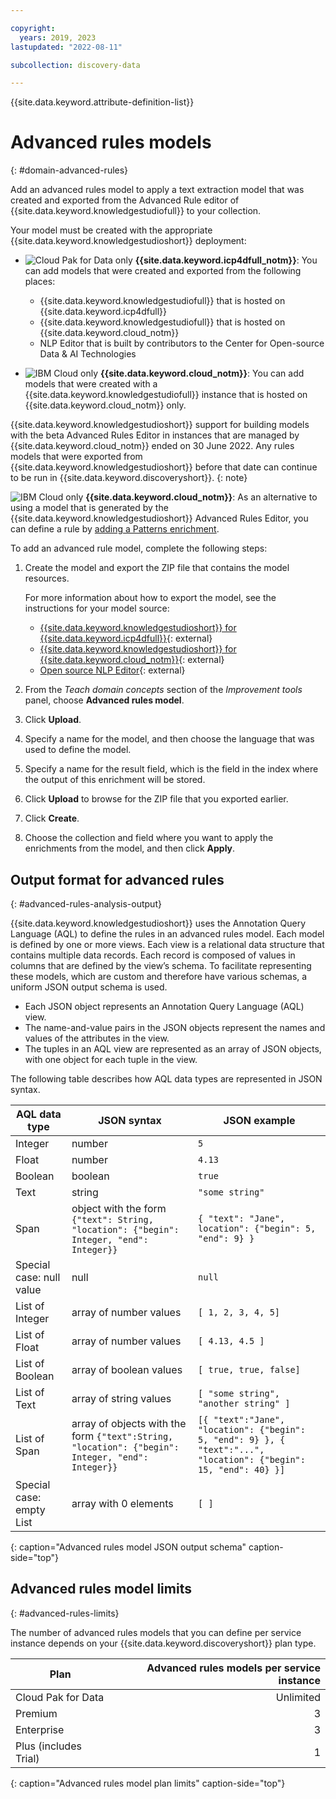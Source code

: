 ```yaml
---

copyright:
  years: 2019, 2023
lastupdated: "2022-08-11"

subcollection: discovery-data

---
```


{{site.data.keyword.attribute-definition-list}}

# Advanced rules models
{: #domain-advanced-rules}

Add an advanced rules model to apply a text extraction model that was created and exported from the Advanced Rule editor of {{site.data.keyword.knowledgestudiofull}} to your collection.

Your model must be created with the appropriate {{site.data.keyword.knowledgestudioshort}} deployment:

-   ![Cloud Pak for Data only](images/desktop.png) **{{site.data.keyword.icp4dfull_notm}}**: You can add models that were created and exported from the following places:

    -   {{site.data.keyword.knowledgestudiofull}} that is hosted on {{site.data.keyword.icp4dfull}}
    -   {{site.data.keyword.knowledgestudiofull}} that is hosted on {{site.data.keyword.cloud_notm}}
    -   NLP Editor that is built by contributors to the Center for Open-source Data & AI Technologies

-   ![IBM Cloud only](images/ibm-cloud.png) **{{site.data.keyword.cloud_notm}}**: You can add models that were created with a {{site.data.keyword.knowledgestudiofull}} instance that is hosted on {{site.data.keyword.cloud_notm}} only.

{{site.data.keyword.knowledgestudioshort}} support for building models with the beta Advanced Rules Editor in instances that are managed by {{site.data.keyword.cloud_notm}} ended on 30 June 2022. Any rules models that were exported from {{site.data.keyword.knowledgestudioshort}} before that date can continue to be run in {{site.data.keyword.discoveryshort}}.
{: note}

![IBM Cloud only](images/ibm-cloud.png) **{{site.data.keyword.cloud_notm}}**: As an alternative to using a model that is generated by the {{site.data.keyword.knowledgestudioshort}} Advanced Rules Editor, you can define a rule by [adding a Patterns enrichment](/docs/discovery-data?topic=discovery-data-domain-pattern).

To add an advanced rule model, complete the following steps:

1.  Create the model and export the ZIP file that contains the model resources. 

    For more information about how to export the model, see the instructions for your model source:

    -   [{{site.data.keyword.knowledgestudioshort}} for {{site.data.keyword.icp4dfull}}](/docs/watson-knowledge-studio-data?topic=watson-knowledge-studio-data-create-advanced-rules-model){: external}
    -   [{{site.data.keyword.knowledgestudioshort}} for {{site.data.keyword.cloud_notm}}](/docs/watson-knowledge-studio?topic=watson-knowledge-studio-create-advanced-rules-model){: external}
    -   [Open source NLP Editor](https://github.com/CODAIT/nlp-editor){: external}

1.  From the *Teach domain concepts* section of the *Improvement tools* panel, choose **Advanced rules model**.
1.  Click **Upload**.
1.  Specify a name for the model, and then choose the language that was used to define the model.
1.  Specify a name for the result field, which is the field in the index where the output of this enrichment will be stored.
1.  Click **Upload** to browse for the ZIP file that you exported earlier.
1.  Click **Create**.
1.  Choose the collection and field where you want to apply the enrichments from the model, and then click **Apply**.

## Output format for advanced rules
{: #advanced-rules-analysis-output}

{{site.data.keyword.knowledgestudioshort}} uses the Annotation Query Language (AQL) to define the rules in an advanced rules model. Each model is defined by one or more views. Each view is a relational data structure that contains multiple data records. Each record is composed of values in columns that are defined by the view’s schema. To facilitate representing these models, which are custom and therefore have various schemas, a uniform JSON output schema is used.

-   Each JSON object represents an Annotation Query Language (AQL) view.
-   The name-and-value pairs in the JSON objects represent the names and values of the attributes in the view.
-   The tuples in an AQL view are represented as an array of JSON objects, with one object for each tuple in the view.

The following table describes how AQL data types are represented in JSON syntax.

| AQL data type | JSON syntax | JSON example |
|---------------|-------------|--------------|
| Integer | number | `5` |
| Float | number | `4.13` |
| Boolean | boolean | `true` |
| Text | string | `"some string"` |
| Span | object with the form `{"text": String, "location": {"begin": Integer, "end": Integer}}` | `{ "text": "Jane", location": {"begin": 5, "end": 9} }` |
| Special case: null value | null | `null` |
| List of Integer| array of number values | `[ 1, 2, 3, 4, 5]` |
| List of Float| array of number values |  `[ 4.13, 4.5 ]` |
| List of Boolean | array of boolean values |  `[ true, true, false]` |
| List of Text | array of string values |  `[ "some string", "another string" ]` |
| List of Span  | array of objects with the form `{"text":String, "location": {"begin": Integer, "end": Integer}}` | `[{ "text":"Jane", "location": {"begin": 5, "end": 9} }, { "text":"...", "location": {"begin": 15, "end": 40} }]` |
| Special case: empty List | array with 0 elements |  `[ ]` |
{: caption="Advanced rules model JSON output schema" caption-side="top"}

## Advanced rules model limits
{: #advanced-rules-limits}

The number of advanced rules models that you can define per service instance depends on your {{site.data.keyword.discoveryshort}} plan type.

| Plan | Advanced rules models per service instance |
|--------------|--------------------------------:|
| Cloud Pak for Data  |                Unlimited |
| Premium  |                      3 |
| Enterprise |                                3 |
| Plus (includes Trial) |                     1 |
{: caption="Advanced rules model plan limits" caption-side="top"}
